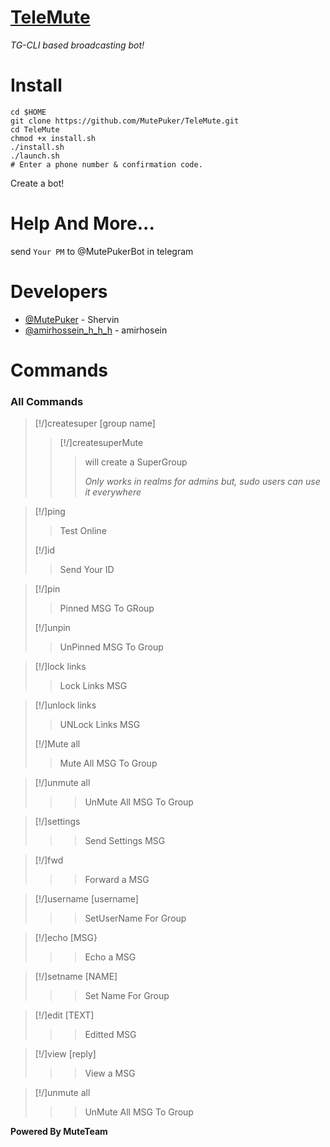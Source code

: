 # [TeleMute](https://github.com/MutePuker/TeleMute)
*TG-CLI based broadcasting bot!*
# Install
```
cd $HOME
git clone https://github.com/MutePuker/TeleMute.git
cd TeleMute
chmod +x install.sh
./install.sh
./launch.sh
# Enter a phone number & confirmation code.
```
Create a bot!
# Help And More...
send ```Your PM``` to @MutePukerBot in telegram
# Developers
* [@MutePuker](https://telegram.me/MutePuker) - Shervin
* [@amirhossein_h_h_h](https://telegram.me/amirhossein_h_h_h) - amirhosein

# Commands

### All Commands

>[!/]createsuper [group name]
>
>>[!/]createsuperMute
>>>will create a SuperGroup
>>>
>>>_Only works in realms for admins but, sudo users can use it everywhere_

>[!/]ping
>>Test Online
>
>[!/]id
>>Send Your ID


>[!/]pin
>>Pinned MSG To GRoup
>
>[!/]unpin
>>UnPinned MSG To Group

>[!/]lock links
>>Lock Links MSG

>[!/]unlock links
>>UNLock Links MSG
>
>[!/]Mute all
>>Mute All MSG To Group


> [!/]unmute all 
>>>UnMute All MSG To Group

> [!/]settings
>>>Send Settings MSG

> [!/]fwd
>>>Forward a MSG

> [!/]username [username]
>>>SetUserName For Group

> [!/]echo [MSG}
>>>Echo a MSG

> [!/]setname [NAME]
>>>Set Name For Group

> [!/]edit [TEXT]
>>>Editted MSG

> [!/]view [reply]
>>>View a MSG

> [!/]unmute all 
>>>UnMute All MSG To Group

<b>Powered By MuteTeam</b>
